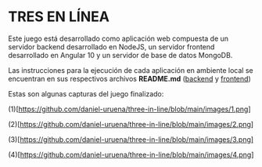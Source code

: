 # TRES EN LÍNEA

Este juego está desarrollado como aplicación web compuesta de un servidor backend desarrollado en NodeJS,
 un servidor frontend desarrollado en Angular 10 y un servidor de base de datos MongoDB.

Las instrucciones para la ejecución de cada aplicación en ambiente local se encuentran en sus respectivos
archivos **README.md** ([backend](https://github.com/daniel-uruena/three-in-line/tree/main/TIL_backend) y 
[frontend](https://github.com/daniel-uruena/three-in-line/tree/main/TIL-frontend))

Estas son algunas capturas del juego finalizado:

(1)[https://github.com/daniel-uruena/three-in-line/blob/main/images/1.png]

(2)[https://github.com/daniel-uruena/three-in-line/blob/main/images/2.png]

(3)[https://github.com/daniel-uruena/three-in-line/blob/main/images/3.png]

(4)[https://github.com/daniel-uruena/three-in-line/blob/main/images/4.png]
